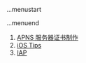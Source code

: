 ...menustart


...menuend


1. [APNS 服务器证书制作](https://github.com/mebusy/notes/blob/master/dev_notes/ios/pushNotification.md)
 2. [iOS Tips](https://github.com/mebusy/notes/blob/master/dev_notes/ios/ios_tips.md)
 3. [IAP](https://github.com/mebusy/notes/blob/master/dev_notes/ios/IAP.md)
